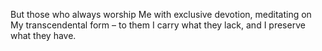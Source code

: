 But those who always worship Me with exclusive devotion, meditating on My transcendental form – to them I carry what they lack, and I preserve what they have.